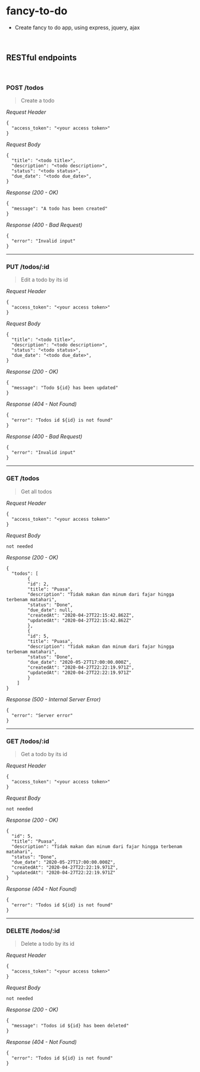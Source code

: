 # fancy-to-do
* Create fancy to do app, using express, jquery, ajax

&nbsp;

## RESTful endpoints
&nbsp;
### POST  /todos

> Create a todo

_Request Header_
```
{
  "access_token": "<your access token>"
}
```

_Request Body_
```
{
  "title": "<todo title>",
  "description": "<todo description>",
  "status": "<todo status>",
  "due_date": "<todo due_date>",
}
```

_Response (200 - OK)_
```
{
  "message": "A todo has been created"
}
```

_Response (400 - Bad Request)_
```
{
  "error": "Invalid input"
}
```
---
### PUT  /todos/:id

> Edit a todo by its id

_Request Header_
```
{
  "access_token": "<your access token>"
}
```

_Request Body_
```
{
  "title": "<todo title>",
  "description": "<todo description>",
  "status": "<todo status>",
  "due_date": "<todo due_date>",
}
```

_Response (200 - OK)_
```
{
  "message": "Todo ${id} has been updated"
}
```

_Response (404 - Not Found)_
```
{
  "error": "Todos id ${id} is not found"
}
```

_Response (400 - Bad Request)_
```
{
  "error": "Invalid input"
}
```
---
### GET  /todos

> Get all todos

_Request Header_
```
{
  "access_token": "<your access token>"
}
```

_Request Body_
```
not needed
```

_Response (200 - OK)_
```
{
  "todos": [
        {
        "id": 2,
        "title": "Puasa",
        "description": "Tidak makan dan minum dari fajar hingga terbenam matahari",
        "status": "Done",
        "due_date": null,
        "createdAt": "2020-04-27T22:15:42.862Z",
        "updatedAt": "2020-04-27T22:15:42.862Z"
        },
        {
        "id": 5,
        "title": "Puasa",
        "description": "Tidak makan dan minum dari fajar hingga terbenam matahari",
        "status": "Done",
        "due_date": "2020-05-27T17:00:00.000Z",
        "createdAt": "2020-04-27T22:22:19.971Z",
        "updatedAt": "2020-04-27T22:22:19.971Z"
        }
    ]
}
```

_Response (500 - Internal Server Error)_
```
{
  "error": "Server error"
}
```
---
### GET  /todos/:id

> Get a todo by its id

_Request Header_
```
{
  "access_token": "<your access token>"
}
```

_Request Body_
```
not needed
```

_Response (200 - OK)_
```
{
  "id": 5,
  "title": "Puasa",
  "description": "Tidak makan dan minum dari fajar hingga terbenam matahari",
  "status": "Done",
  "due_date": "2020-05-27T17:00:00.000Z",
  "createdAt": "2020-04-27T22:22:19.971Z",
  "updatedAt": "2020-04-27T22:22:19.971Z"
}
```

_Response (404 - Not Found)_
```
{
  "error": "Todos id ${id} is not found"
}
```
---
### DELETE  /todos/:id

> Delete a todo by its id

_Request Header_
```
{
  "access_token": "<your access token>"
}
```

_Request Body_
```
not needed
```

_Response (200 - OK)_
```
{
  "message": "Todos id ${id} has been deleted"
}
```

_Response (404 - Not Found)_
```
{
  "error": "Todos id ${id} is not found"
}
```
